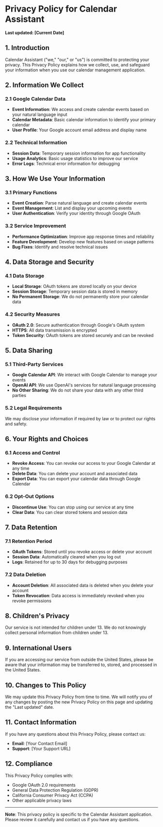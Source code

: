 # Privacy Policy for Calendar Assistant

**Last updated: [Current Date]**

## 1. Introduction

Calendar Assistant ("we," "our," or "us") is committed to protecting your privacy. This Privacy Policy explains how we collect, use, and safeguard your information when you use our calendar management application.

## 2. Information We Collect

### 2.1 Google Calendar Data
- **Event Information**: We access and create calendar events based on your natural language input
- **Calendar Metadata**: Basic calendar information to identify your primary calendar
- **User Profile**: Your Google account email address and display name

### 2.2 Technical Information
- **Session Data**: Temporary session information for app functionality
- **Usage Analytics**: Basic usage statistics to improve our service
- **Error Logs**: Technical error information for debugging

## 3. How We Use Your Information

### 3.1 Primary Functions
- **Event Creation**: Parse natural language and create calendar events
- **Event Management**: List and display your upcoming events
- **User Authentication**: Verify your identity through Google OAuth

### 3.2 Service Improvement
- **Performance Optimization**: Improve app response times and reliability
- **Feature Development**: Develop new features based on usage patterns
- **Bug Fixes**: Identify and resolve technical issues

## 4. Data Storage and Security

### 4.1 Data Storage
- **Local Storage**: OAuth tokens are stored locally on your device
- **Session Storage**: Temporary session data is stored in memory
- **No Permanent Storage**: We do not permanently store your calendar data

### 4.2 Security Measures
- **OAuth 2.0**: Secure authentication through Google's OAuth system
- **HTTPS**: All data transmission is encrypted
- **Token Security**: OAuth tokens are stored securely and can be revoked

## 5. Data Sharing

### 5.1 Third-Party Services
- **Google Calendar API**: We interact with Google Calendar to manage your events
- **OpenAI API**: We use OpenAI's services for natural language processing
- **No Other Sharing**: We do not share your data with any other third parties

### 5.2 Legal Requirements
We may disclose your information if required by law or to protect our rights and safety.

## 6. Your Rights and Choices

### 6.1 Access and Control
- **Revoke Access**: You can revoke our access to your Google Calendar at any time
- **Delete Data**: You can delete your account and associated data
- **Export Data**: You can export your calendar data through Google Calendar

### 6.2 Opt-Out Options
- **Discontinue Use**: You can stop using our service at any time
- **Clear Data**: You can clear stored tokens and session data

## 7. Data Retention

### 7.1 Retention Period
- **OAuth Tokens**: Stored until you revoke access or delete your account
- **Session Data**: Automatically cleared when you log out
- **Logs**: Retained for up to 30 days for debugging purposes

### 7.2 Data Deletion
- **Account Deletion**: All associated data is deleted when you delete your account
- **Token Revocation**: Data access is immediately revoked when you revoke permissions

## 8. Children's Privacy

Our service is not intended for children under 13. We do not knowingly collect personal information from children under 13.

## 9. International Users

If you are accessing our service from outside the United States, please be aware that your information may be transferred to, stored, and processed in the United States.

## 10. Changes to This Policy

We may update this Privacy Policy from time to time. We will notify you of any changes by posting the new Privacy Policy on this page and updating the "Last updated" date.

## 11. Contact Information

If you have any questions about this Privacy Policy, please contact us:

- **Email**: [Your Contact Email]
- **Support**: [Your Support URL]

## 12. Compliance

This Privacy Policy complies with:
- Google OAuth 2.0 requirements
- General Data Protection Regulation (GDPR)
- California Consumer Privacy Act (CCPA)
- Other applicable privacy laws

---

**Note**: This privacy policy is specific to the Calendar Assistant application. Please review it carefully and contact us if you have any questions. 
